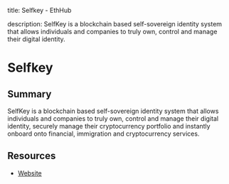 title: Selfkey - EthHub

description: SelfKey is a blockchain based self-sovereign identity system that allows individuals and companies to truly own, control and manage their digital identity.

# Selfkey

## Summary

SelfKey is a blockchain based self-sovereign identity system that allows individuals and companies to truly own, control and manage their digital identity, securely manage their cryptocurrency portfolio and instantly onboard onto financial, immigration and cryptocurrency services.

## Resources

* [Website](https://selfkey.org/)


